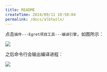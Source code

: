```yaml
---
title: README
createTime: 2024/09/11 10:50:04
permalink: /docs/albtwzlx/
---
```

点击`插件---Egret项目工具---编译引擎`，如图所示：

![](1.png)

之后命令行会输出编译进程：

![](2.png)
